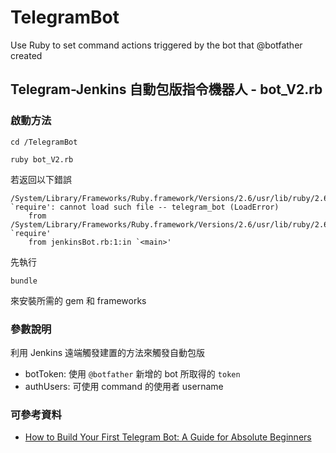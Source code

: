 # TelegramBot
Use Ruby to set command actions triggered by the bot that @botfather created

## Telegram-Jenkins 自動包版指令機器人 - bot_V2.rb

### 啟動方法
```
cd /TelegramBot

ruby bot_V2.rb
```

若返回以下錯誤  
```
/System/Library/Frameworks/Ruby.framework/Versions/2.6/usr/lib/ruby/2.6.0/rubygems/core_ext/kernel_require.rb:54:in `require': cannot load such file -- telegram_bot (LoadError)
    from /System/Library/Frameworks/Ruby.framework/Versions/2.6/usr/lib/ruby/2.6.0/rubygems/core_ext/kernel_require.rb:54:in `require'
    from jenkinsBot.rb:1:in `<main>'
```
先執行   
```
bundle
```
來安裝所需的 gem 和 frameworks  


### 參數說明
利用 Jenkins 遠端觸發建置的方法來觸發自動包版  

* botToken: 使用 `@botfather` 新增的 bot 所取得的 `token`   
* authUsers: 可使用 command 的使用者 username  


### 可參考資料
* [How to Build Your First Telegram Bot: A Guide for Absolute Beginners](https://www.process.st/telegram-bot/)  
